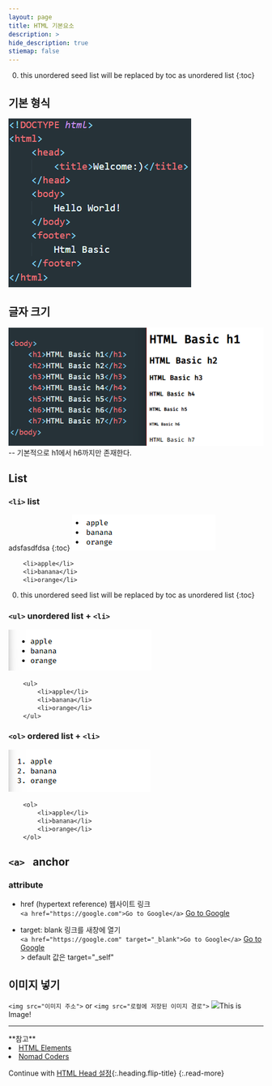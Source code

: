 ```yaml
---
layout: page
title: HTML 기본요소
description: >
hide_description: true
stiemap: false
---
```


0. this unordered seed list will be replaced by toc as unordered list 
{:toc}

## 기본 형식<br>

![image description](/assets\study\html&css\기본형식.png)

## 글자 크기<br>

![image description](/assets\study\html&css\글씨크기.png)<br>
-- 기본적으로 h1에서 h6까지만 존재한다.

## List
### `<li>` list<br>

adsfasdfdsa
{:toc}
![image description](/assets\study\html&css/li.png)

```
    <li>apple</li>
    <li>banana</li>
    <li>orange</li>
```

0. this unordered seed list will be replaced by toc as unordered list
   {:toc}

### `<ul>` unordered list + `<li>`<br>

![image description](/assets\study\html&css/ul.png)

```
    <ul>
        <li>apple</li>
        <li>banana</li>
        <li>orange</li>
    </ul>
```

### `<ol>` ordered list + `<li>`<br>

![image description](/assets\study\html&css\ol.png)

```
    <ol>
        <li>apple</li>
        <li>banana</li>
        <li>orange</li>
    </ol>
```

## `<a> ` anchor<br>

### attribute

- href (hypertext reference) 웹사이트 링크<br>
  `<a href="https://google.com">Go to Google</a>`
  <a href="https://google.com">Go to Google</a><br>

- target: blank 링크를 새창에 열기<br>
  `<a href="https://google.com" target="_blank">Go to Google</a>`
  <a href="https://google.com" target="_blank">Go to Google</a><br> > default 값은 target="\_self"<br>

## 이미지 넣기

`<img src="이미지 주소">` or `<img src="로컬에 저장된 이미지 경로">`
<img src="https://images.unsplash.com/flagged/photo-1569144654912-5f146d08b98b?ixlib=rb-1.2.1&ixid=MnwxMjA3fDB8MHxwaG90by1wYWdlfHx8fGVufDB8fHx8&auto=format&fit=crop&w=1170&q=80">This is Image!

<hr>
**참고** 
<li><a target="_blank" href="https://developer.mozilla.org/ko/docs/Web/HTML/Element">HTML Elements</a></li>
<li><a target="_blank" href="https://nomadcoders.co/?gclid=CjwKCAjw2f-VBhAsEiwAO4lNeGxUb10hQEsnXWufl6NE_TMbZVomtR59HvzfaaYKAIONyRIsWAW8QxoCRK0QAvD_BwE">Nomad Coders</a></li>

Continue with [HTML Head 설정](2020-06-02-html기초2.md){:.heading.flip-title}
{:.read-more}
